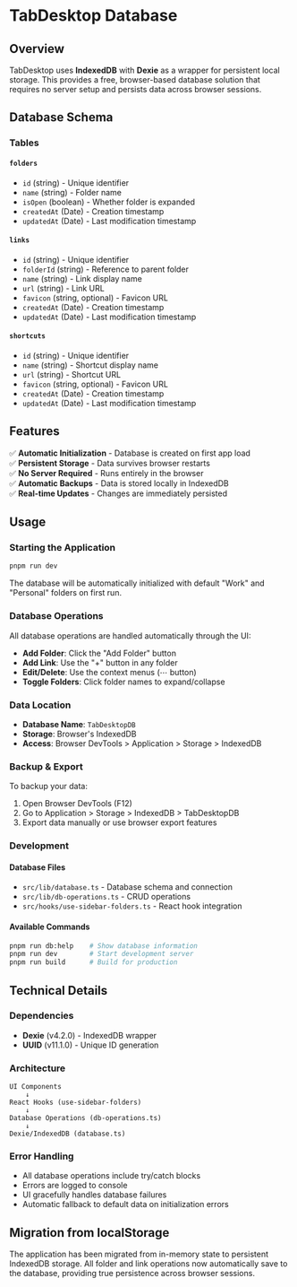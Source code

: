 # TabDesktop Database

## Overview

TabDesktop uses **IndexedDB** with **Dexie** as a wrapper for persistent local storage. This provides a free, browser-based database solution that requires no server setup and persists data across browser sessions.

## Database Schema

### Tables

#### `folders`
- `id` (string) - Unique identifier
- `name` (string) - Folder name
- `isOpen` (boolean) - Whether folder is expanded
- `createdAt` (Date) - Creation timestamp
- `updatedAt` (Date) - Last modification timestamp

#### `links`
- `id` (string) - Unique identifier
- `folderId` (string) - Reference to parent folder
- `name` (string) - Link display name
- `url` (string) - Link URL
- `favicon` (string, optional) - Favicon URL
- `createdAt` (Date) - Creation timestamp
- `updatedAt` (Date) - Last modification timestamp

#### `shortcuts`
- `id` (string) - Unique identifier
- `name` (string) - Shortcut display name
- `url` (string) - Shortcut URL
- `favicon` (string, optional) - Favicon URL
- `createdAt` (Date) - Creation timestamp
- `updatedAt` (Date) - Last modification timestamp

## Features

✅ **Automatic Initialization** - Database is created on first app load  
✅ **Persistent Storage** - Data survives browser restarts  
✅ **No Server Required** - Runs entirely in the browser  
✅ **Automatic Backups** - Data is stored locally in IndexedDB  
✅ **Real-time Updates** - Changes are immediately persisted  

## Usage

### Starting the Application
```bash
pnpm run dev
```

The database will be automatically initialized with default "Work" and "Personal" folders on first run.

### Database Operations

All database operations are handled automatically through the UI:
- **Add Folder**: Click the "Add Folder" button
- **Add Link**: Use the "+" button in any folder
- **Edit/Delete**: Use the context menus (⋯ button)
- **Toggle Folders**: Click folder names to expand/collapse

### Data Location

- **Database Name**: `TabDesktopDB`
- **Storage**: Browser's IndexedDB
- **Access**: Browser DevTools > Application > Storage > IndexedDB

### Backup & Export

To backup your data:
1. Open Browser DevTools (F12)
2. Go to Application > Storage > IndexedDB > TabDesktopDB
3. Export data manually or use browser export features

### Development

#### Database Files
- `src/lib/database.ts` - Database schema and connection
- `src/lib/db-operations.ts` - CRUD operations
- `src/hooks/use-sidebar-folders.ts` - React hook integration

#### Available Commands
```bash
pnpm run db:help    # Show database information
pnpm run dev        # Start development server
pnpm run build      # Build for production
```

## Technical Details

### Dependencies
- **Dexie** (v4.2.0) - IndexedDB wrapper
- **UUID** (v11.1.0) - Unique ID generation

### Architecture
```
UI Components
    ↓
React Hooks (use-sidebar-folders)
    ↓
Database Operations (db-operations.ts)
    ↓
Dexie/IndexedDB (database.ts)
```

### Error Handling
- All database operations include try/catch blocks
- Errors are logged to console
- UI gracefully handles database failures
- Automatic fallback to default data on initialization errors

## Migration from localStorage

The application has been migrated from in-memory state to persistent IndexedDB storage. All folder and link operations now automatically save to the database, providing true persistence across browser sessions.
